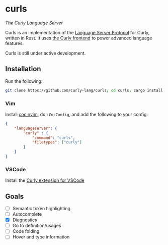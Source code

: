 # curls
*The Curly Language Server*

Curls is an implementation of the [Language Server Protocol](https://microsoft.github.io/language-server-protocol/) for Curly, written in Rust. It uses [the Curly frontend](https://github.com/curly-lang/curly-lang/tree/master/src/frontend) to power advanced language features.

Curls is still under active development.

## Installation
Run the following:
```bash
git clone https://github.com/curly-lang/curls; cd curls; cargo install --path .
```

### Vim
Install [coc.nvim](https://github.com/neoclide/coc.nvim), do `:CocConfig`, and add the following to your config:
```json
{
    "languageserver": {
        "curly" : {
            "command": "curls",
            "filetypes": ["curly"]
        }
    }
}
```

### VSCode
Install the [Curly extension for VSCode](https://github.com/curly-lang/curly-vscode)

## Goals
- [ ] Semantic token highlighting
- [ ] Autocomplete
- [x] Diagnostics
- [ ] Go to definition/usages
- [ ] Code folding
- [ ] Hover and type information
